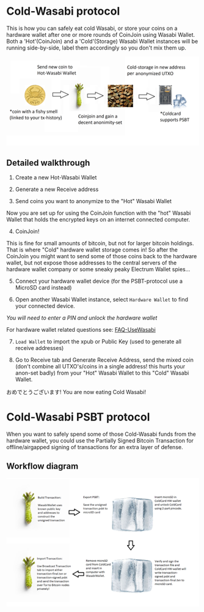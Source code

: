 # Cold-Wasabi protocol

This is how you can safely eat cold Wasabi, or store your coins on a hardware wallet after one or more rounds of CoinJoin using Wasabi Wallet.
Both a 'Hot'(CoinJoin) and a 'Cold'(Storage) Wasabi Wallet instances will be running side-by-side, label them accordingly so you don't mix them up.

![](/docs/.vuepress/public/ColdWasabi1.png)

## Detailed walkthrough

1. Create a new Hot-Wasabi Wallet

2. Generate a new Receive address

3. Send coins you want to anonymize to the "Hot" Wasabi Wallet

Now you are set up for using the CoinJoin function with the "hot" Wasabi Wallet that holds the encrypted keys on an internet connected computer.

4. CoinJoin!

This is fine for small amounts of bitcoin, but not for larger bitcoin holdings.
That is where "Cold" hardware wallet storage comes in!
So after the CoinJoin you might want to send some of those coins back to the hardware wallet, but not expose those addresses to the central servers of the hardware wallet company or some sneaky peaky Electrum Wallet spies...

5. Connect your hardware wallet device (for the PSBT-protocol use a MicroSD card instead) 

6. Open another Wasabi Wallet instance, select `Hardware Wallet` to find your connected device.

*You will need to enter a PIN and unlock the hardware wallet*

For hardware wallet related questions see: [FAQ-UseWasabi](/docs/FAQ/FAQ-UseWasabi.md#hardware-wallet)

7. `Load Wallet` to import the xpub or Public Key (used to generate all receive addresses)

8. Go to Receive tab and Generate Receive Address, send the mixed coin (don't combine all UTXO's/coins in a single address! this hurts your anon-set badly) from your "Hot" Wasabi Wallet to this "Cold" Wasabi Wallet.

おめでとうございます!
You are now eating Cold Wasabi!

# Cold-Wasabi PSBT protocol
When you want to safely spend some of those Cold-Wasabi funds from the hardware wallet, you could use the Partially Signed Bitcoin Transaction for offline/airgapped signing of transactions for an extra layer of defense.

## Workflow diagram
![](/docs/.vuepress/public/ColdWasabi2.png)
